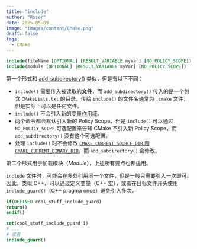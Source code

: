 ```yaml
---
title: "include"
author: "Roser"
date: 2025-05-09
image: "images/content/CMake.png"
draft: false
tags:
  - CMake
---
```

```cmake
include(fileName [OPTIONAL] [RESULT_VARIABLE myVar] [NO_POLICY_SCOPE])
include(module [OPTIONAL] [RESULT_VARIABLE myVar] [NO_POLICY_SCOPE])
```

第一个形式和 [add_subdirectory()](../add_subdirectory) 类似，但是有以下不同：
- `include()` 需要传入被读取的**文件**，而 `add_subdirectory()` 传入的是一个包含 `CMakeLists.txt` 的目录。传给 `include()` 的文件名通常为 `.cmake` 文件，但是实际上可以是任何文件。
- `include()` 不会引入新的[变量作用域](../Scope)。
- 两个命令都会默认引入新的 Policy Scope，但是 `include()` 可以通过 `NO_POLICY_SCOPE` 可选配置来告知 CMake 不引入新 Policy Scope，而 `add_subdirectory()` 没有这个可选配置。
- 处理 `include()` 时不会修改 [`CMAKE_CURRENT_SOURCE_DIR` 和 `CMAKE_CURRENT_BINARY_DIR`](../Source-和-Binary-目录常量)，而 `add_subdirectory()` 会修改。

第二个形式用于加载模块（*Module*），上述所有要点也都适用。

`include` 文件时，可能会在多处引用同一个文件，但是一般只需要引入一次即可。因此，类似 C++，可以通过定义变量（C++ 宏），或者在目标文件开头使用 `include_guard()`（C++ pragma once）避免引入多次。

```cmake
if(DEFINED cool_stuff_include_guard)
return()
endif()

set(cool_stuff_include_guard 1)
# ...
# 或者
include_guard()
```

